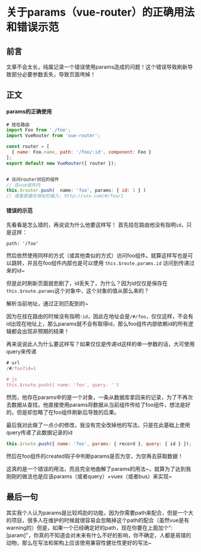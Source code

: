 # 关于params（vue-router）的正确用法和错误示范

## 前言
文章不会太长，纯属记录一个错误使用params造成的问题！这个错误导致刷新导致部分必要参数丢失，导致页面垮掉！

## 正文
#### params的正确使用
```js
# 挂在路由
import Foo from './foo';
import VueRouter from 'vue-router';

const router = [
  { name: Foo.name, path: '/foo/:id', component: Foo }
];
export default new VueRouter({ router });


# 访问router对应的组件
// 在vue组件内
this.$router.push(  name: 'foo', params: { id: 1 } )
// 或者直接在地址栏输入: http://xxx.com/#/foo/1
```

#### 错误的示范
先看看是怎么错的，再说说为什么他要这样写！
首先挂在路由他没有指明`id`，只是这样：
```
path: '/foo'
```
然后依然使用同样的方式（或其他类似的方式）访问foo组件。就算这样写也是可以跳转，并且在foo组件内部也是可以使用 `this.$route.params.id` 访问到传递过来的id~

但是此时刷新页面就悲剧了，id丢失了，为什么？因为id仅仅是保存在`this.$route.params`这个对象中，这个对象的值从那么来的？

解析当前地址，通过正则匹配到的~

因为在挂在路由的时候没有指明`:id`，因此在地址会是`/#/foo`，仅仅这样，不会有id出现在地址上，那么params就不会有取得id，那么foo组件内部依赖id的所有逻辑都会出现非预期的结果！

再来说说此人为什么要这样写？如果仅仅是传递id这样的单一参数的话，大可使用query来传递
```js
# url
/#/foo?id=1

# js
this.$route.push({ name: 'foo', query: '')
```
然而，他存在params中的是一个对象，一条从数据库拿回来的记录，为了不再次去数据从查找，他直接使用params将数据从当前组件传给了foo组件，想法是好的，但是却忽略了在foo组件刷新后导致的后果。

最后我对此做了一点小的修改，我没有完全改掉他的写法，只是在此基础上使用query传递了此数据记录的id

```js
this.$route.push({ name: 'foo', params: { record }, query: { id } });
```

然后在foo组件的created钩子中判断params是否为空，为空再去获取数据！

这真的是一个错误的用法，而且完全地曲解了params的用法~，就算为了达到我刚刚的做法也是应该params（或者query）+vuex（或者bus）来实现~

## 最后一句
其实我个人认为params是比较鸡肋的功能，因为你需要path来配合，但是一个大的项目，很多人在维护的时候就很容易会忽略掉这个path的配合（虽然vue是有warning的）但是，如果一个已经确定好的path，现在你要在上面加个":[param]"，你真的不知道会对未来有什么不好的影响，你不确定，人都是易错的动物，那么在写法和架构上应该使用兼容性健壮性更好的写法~


